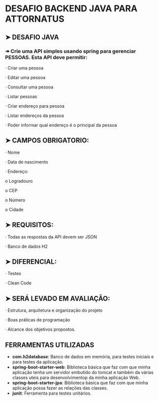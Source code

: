 # DESAFIO BACKEND JAVA PARA ATTORNATUS
## ➤ DESAFIO JAVA

### ↠ Crie uma API simples usando spring para gerenciar PESSOAS. Esta API deve permitir:

· Criar uma pessoa

· Editar uma pessoa

· Consultar uma pessoa

· Listar pessoas

· Criar endereço para pessoa

· Listar endereços da pessoa

· Poder informar qual endereço é o principal da pessoa

## ➤ CAMPOS OBRIGATORIO:

· Nome

· Data de nascimento

· Endereço:

o Logradouro

o CEP

o Número

o Cidade

## ➤ REQUISITOS:

· Todas as respostas da API devem ser JSON

· Banco de dados H2

## ➤ DIFERENCIAL:

· Testes

· Clean Code

## ➤ SERÁ LEVADO EM AVALIAÇÃO:

· Estrutura, arquitetura e organização do projeto

· Boas práticas de programação

· Alcance dos objetivos propostos.

## FERRAMENTAS UTILIZADAS
- **com.h2database**: Banco de dados em memória, para testes iniciais e para testes da aplicação.
- **spring-boot-starter-web**: Biblioteca básica que faz com que minha aplicação tenha um servidor embutido do tomcat e também da várias classes uteis para desenvolvimentop da minha aplicação Web.
- **spring-boot-starter-jpa**: Biblioteca básica que faz com que minha aplicação possa fazer as relações das classes.
- **junit**: Ferramenta para testes unitários.



